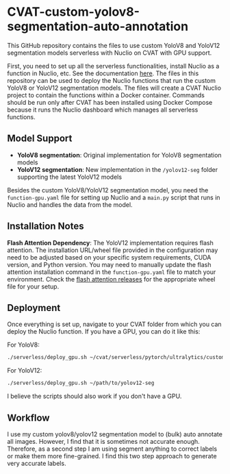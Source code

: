 # CVAT-custom-yolov8-segmentation-auto-annotation

This GitHub repository contains the files to use custom YoloV8 and YoloV12 segmentation models serverless with Nuclio on CVAT with GPU support.

First, you need to set up all the serverless functionalities, install Nuclio as a function in Nuclio, etc. See the documentation [here](https://docs.cvat.ai/docs/administration/advanced/installation_automatic_annotation/). The files in this repository can be used to deploy the Nuclio functions that run the custom YoloV8 or YoloV12 segmentation models. The files will create a CVAT Nuclio project to contain the functions within a Docker container. Commands should be run only after CVAT has been installed using Docker Compose because it runs the Nuclio dashboard which manages all serverless functions.

## Model Support

- **YoloV8 segmentation**: Original implementation for YoloV8 segmentation models
- **YoloV12 segmentation**: New implementation in the `/yolov12-seg` folder supporting the latest YoloV12 models

Besides the custom YoloV8/YoloV12 segmentation model, you need the `function-gpu.yaml` file for setting up Nuclio and a `main.py` script that runs in Nuclio and handles the data from the model.

## Installation Notes

**Flash Attention Dependency**: The YoloV12 implementation requires flash attention. The installation URL/wheel file provided in the configuration may need to be adjusted based on your specific system requirements, CUDA version, and Python version. You may need to manually update the flash attention installation command in the `function-gpu.yaml` file to match your environment. Check the [flash attention releases](https://github.com/Dao-AILab/flash-attention/releases) for the appropriate wheel file for your setup.

## Deployment

Once everything is set up, navigate to your CVAT folder from which you can deploy the Nuclio function. If you have a GPU, you can do it like this:

For YoloV8:
```bash
./serverless/deploy_gpu.sh ~/cvat/serverless/pytorch/ultralytics/custom_yolov8_GPU
```

For YoloV12:
```bash
./serverless/deploy_gpu.sh ~/path/to/yolov12-seg
```

I believe the scripts should also work if you don't have a GPU.

## Workflow

I use my custom yolov8/yolov12 segmentation model to (bulk) auto annotate all images. However, I find that it is sometimes not accurate enough. Therefore, as a second step I am using segment anything to correct labels or make them more fine-grained. I find this two step approach to generate very accurate labels. 
